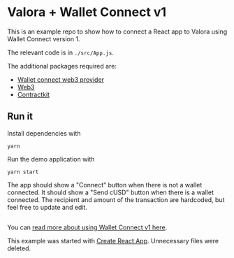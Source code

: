 # Valora + Wallet Connect v1

This is an example repo to show how to connect a React app to Valora using Wallet Connect version 1.

The relevant code is in `./src/App.js`.

The additional packages required are:

- [Wallet connect web3 provider](https://docs.walletconnect.com/1.0/quick-start/dapps/web3-provider)
- [Web3](https://www.npmjs.com/package/web3)
- [Contractkit](https://www.npmjs.com/package/@celo/contractkit)

## Run it

Install dependencies with

```shell
yarn
```

Run the demo application with

```shell
yarn start
```

The app should show a "Connect" button when there is not a wallet connected. It should show a "Send cUSD" button when there is a wallet connected. The recipient and amount of the transaction are hardcoded, but feel free to update and edit.

##

You can [read more about using Wallet Connect v1 here](https://docs.walletconnect.com/1.0/).


This example was started with [Create React App](https://reactjs.org/docs/create-a-new-react-app.html). Unnecessary files were deleted.